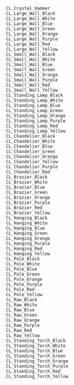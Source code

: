     CL_Crystal_Hammer
    CL_Large_Wall_Black
    CL_Large_Wall_White
    CL_Large_Wall_Blue
    CL_Large_Wall_Green
    CL_Large_Wall_Orange
    CL_Large_Wall_Purple
    CL_Large_Wall_Red
    CL_Large_Wall_Yellow
    CL_Small_Wall_Black
    CL_Small_Wall_White
    CL_Small_Wall_Blue
    CL_Small_Wall_Green
    CL_Small_Wall_Orange
    CL_Small_Wall_Purple
    CL_Small_Wall_Red
    CL_Small_Wall_Yellow
    CL_Standing_Lamp_Black
    CL_Standing_Lamp_White
    CL_Standing_Lamp_Blue
    CL_Standing_Lamp_Green
    CL_Standing_Lamp_Orange
    CL_Standing_Lamp_Purple
    CL_Standing_Lamp_Red
    CL_Standing_Lamp_Yellow
    CL_Chandelier_Black
    CL_Chandelier_White
    CL_Chandelier_Blue
    CL_Chandelier_Green
    CL_Chandelier_Orange
    CL_Chandelier_Yellow
    CL_Chandelier_Purple
    CL_Chandelier_Red
    CL_Brazier_Black
    CL_Brazier_White
    CL_Brazier_Blue
    CL_Brazier_Green
    CL_Brazier_Orange
    CL_Brazier_Purple
    CL_Brazier_Red
    CL_Brazier_Yellow
    CL_Hanging_Black
    CL_Hanging_White
    CL_Hanging_Blue
    CL_Hanging_Green
    CL_Hanging_Orange
    CL_Hanging_Purple
    CL_Hanging_Red
    CL_Hanging_Yellow
    CL_Pole_Black
    CL_Pole_White
    CL_Pole_Blue
    CL_Pole_Green
    CL_Pole_Orange
    CL_Pole_Purple
    CL_Pole_Red
    CL_Pole_Yellow
    CL_Raw_Black
    CL_Raw_White
    CL_Raw_Blue
    CL_Raw_Green
    CL_Raw_Orange
    CL_Raw_Purple
    CL_Raw_Red
    CL_Raw_Yellow
    CL_Standing_Torch_Black
    CL_Standing_Torch_White
    CL_Standing_Torch_Blue
    CL_Standing_Torch_Green
    CL_Standing_Torch_Orange
    CL_Standing_Torch_Purple
    CL_Standing_Torch_Red
    CL_Standing_Torch_Yellow
